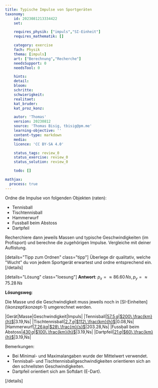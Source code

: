 ```yaml
---
title: Typische Impulse von Sportgeräten
taxonomy:
	id: 2023081213334422
	set:

	requires_physik: ["impuls","SI-Einheit"]
	requires_mathematik: []

	category: exercise
	fach: Physik
	thema: [impuls]
	art: ["Berechnung","Recherche"]
	needsSupport: 0
	needsTool: 0

	hints: 
	detail: 
	bloom: 
	schritte: 
	schwierigkeit: 
	realitaet:
	kat_bruder:
	kat_proz_konz: 

	autor: 'Thomas'
	version: 20230812
	source: 'Thomas Bisig, tbisig@pm.me'
	learning-objective: ''
	content-type: markdown
	media: 
	licence: 'CC BY-SA 4.0'

	status_tags: review_0
	status_exercise: review_0
	status_solution: review_0

	todo: []

mathjax:
  process: true
---
```


Ordne die Impulse von folgenden Objekten (raten):
- Tennisball
- Tischtennisball
- Hammerwurf
- Fussball beim Abstoss
- Dartpfeil

Recherchiere dann jeweils Massen und typische Geschwindigkeiten (im Profisport) und berechne die zugehörigen Impulse. Vergleiche mit deiner Auflistung.

[details="Tipp zum Ordnen" class="tipp"]
Überlege dir qualitativ, welche "Wucht" du von jedem Sportgerät erwartest und ordne entsprechend ein.
[/details]

[details="Lösung" class="loesung"]
**Antwort**: $p_x=\approx 86.60\,Ns, p_y=\approx 75.28\,Ns$


**Lösungsweg**:

Die Masse und die Geschwindigkeit muss jeweils noch in [SI-Einheiten](\konzept\konzept-1\) umgerechnet werden.

|Gerät|Masse|Geschwindigkeit|Impuls|
|Tennisball|[$57.5\,g$](https://de.wikipedia.org/wiki/Tennisball)|[$200\,\frac{km}{h}$](https://www.srf.ch/sendungen/kassensturz-espresso/wie-wird-die-geschwindigkeit-beim-tennis-aufschlag-gemessen)|3.19\,Ns|
|Tischtennisball|[$2.7\,g$](https://de.wikipedia.org/wiki/Tischtennisball)|[$112\,\frac{km}{h}$](https://olympics.com/de/video/interessante-fakten-uber-tischtennis?uxreference=playlist)|0.08\,Ns|
|Hammerwurf|[$7.26\,kg$](https://de.wikipedia.org/wiki/Hammerwurf)|[$28\,\frac{m}{s}$](https://de.wikipedia.org/wiki/Hammerwurf)|203.28\,Ns|
|Fussball beim Abstoss|[$430\,g$](https://de.wikipedia.org/wiki/Fu%C3%9Fball_(Sportger%C3%A4t))|[$100\,\frac{km}{h}$](https://systemdesign.ch/wiki/Fussball)|3.19\,Ns|
|Dartpfeil|[$21\,g$](https://de.wikipedia.org/wiki/Darts#Darts)|[$60\,\frac{km}{h}$](https://mydartpfeil.com/en/dart-fragen/#pp-toc__heading-anchor-22)|3.19\,Ns|

Bemerkungen:
- Bei Minimal- und Maximalangaben wurde der Mittelwert verwendet.
- Tennisball- und Tischtennisballgeschwindigkeiten orientieren sich an den schnellsten Geschwindigkeiten.
- Dartpfeil orientiert sich am Softdart (E-Dart).

[/details]